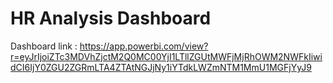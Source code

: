 # HR Analysis Dashboard
Dashboard link : https://app.powerbi.com/view?r=eyJrIjoiZTc3MDVhZjctM2Q0MC00YjI1LTllZGUtMWFjMjRhOWM2NWFkIiwidCI6IjY0ZGU2ZGRmLTA4ZTAtNGJjNy1iYTdkLWZmNTM1MmU1MGFjYyJ9
